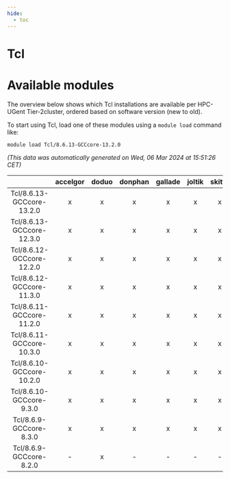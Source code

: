 ```yaml
---
hide:
  - toc
---
```


Tcl
===

# Available modules


The overview below shows which Tcl installations are available per HPC-UGent Tier-2cluster, ordered based on software version (new to old).

To start using Tcl, load one of these modules using a `module load` command like:

```shell
module load Tcl/8.6.13-GCCcore-13.2.0
```

*(This data was automatically generated on Wed, 06 Mar 2024 at 15:51:26 CET)*  

| |accelgor|doduo|donphan|gallade|joltik|skitty|
| :---: | :---: | :---: | :---: | :---: | :---: | :---: |
|Tcl/8.6.13-GCCcore-13.2.0|x|x|x|x|x|x|
|Tcl/8.6.13-GCCcore-12.3.0|x|x|x|x|x|x|
|Tcl/8.6.12-GCCcore-12.2.0|x|x|x|x|x|x|
|Tcl/8.6.12-GCCcore-11.3.0|x|x|x|x|x|x|
|Tcl/8.6.11-GCCcore-11.2.0|x|x|x|x|x|x|
|Tcl/8.6.11-GCCcore-10.3.0|x|x|x|x|x|x|
|Tcl/8.6.10-GCCcore-10.2.0|x|x|x|x|x|x|
|Tcl/8.6.10-GCCcore-9.3.0|x|x|x|x|x|x|
|Tcl/8.6.9-GCCcore-8.3.0|x|x|x|x|x|x|
|Tcl/8.6.9-GCCcore-8.2.0|-|x|-|-|-|-|
